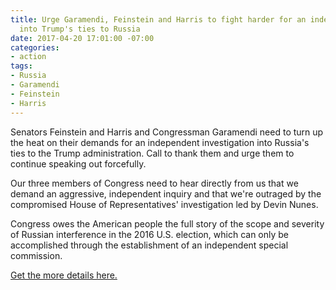 ```yaml
---
title: Urge Garamendi, Feinstein and Harris to fight harder for an independent investigation
  into Trump's ties to Russia
date: 2017-04-20 17:01:00 -07:00
categories:
- action
tags:
- Russia
- Garamendi
- Feinstein
- Harris
---
```


Senators Feinstein and Harris and Congressman Garamendi need to turn up the heat on their demands for an independent investigation into Russia's ties to the Trump administration. Call to thank them and urge them to continue speaking out forcefully.

Our three members of Congress need to hear directly from us that we demand an aggressive, independent inquiry and that we're outraged by the compromised House of Representatives' investigation led by Devin Nunes. 

Congress owes the American people the full story of the scope and severity of Russian interference in the 2016 U.S. election, which can only be accomplished through the establishment of an independent special commission. 

[Get the more details here.](https://www.indivisibleguide.com/resource/demand-member-congress-supports-independent-investigation-russian-interference-2016-u-s-election/)